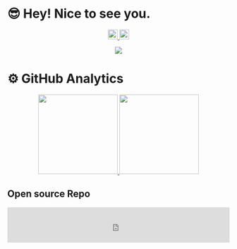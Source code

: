 # :sunglasses: Hey! Nice to see you.

<p align="center">
  <a href="https://github.com/zhangkaihua88">
    <img src="https://cdn.jsdelivr.net/npm/simple-icons@7.2.0/icons/github.svg" width="22px" style="max-width: 100%;">
  </a>
  <a href="mailto:zhangkaihua8@gmail.com">
    <img src="https://cdn.jsdelivr.net/npm/simple-icons@7.2.0/icons/maildotru.svg" width="22px" style="max-width: 100%;">
  </a>
</p>
<p align="center">
  <img src="https://komarev.com/ghpvc/?username=zhangkaihua88">
</p>

# :gear: GitHub Analytics
<p align="center">
<a href="https://github.com/zhangkaihua88">
  <img height="180em" src="https://github-readme-stats.vercel.app/api?username=zhangkaihua88&show_icons=true&include_all_commits=true&count_private=true"/>
  <img height="180em" src="https://github-readme-stats.vercel.app/api/top-langs/?username=zhangkaihua88&layout=compact&langs_count=8"/>
</a>
</p>

## Open source Repo
<!-- [**REPO**] -->



<iframe style="height:80px; width:100%;" src="https://www.zkhweb.top/HTML/connect.html" frameborder="0" scrolling="no">  </iframe>

